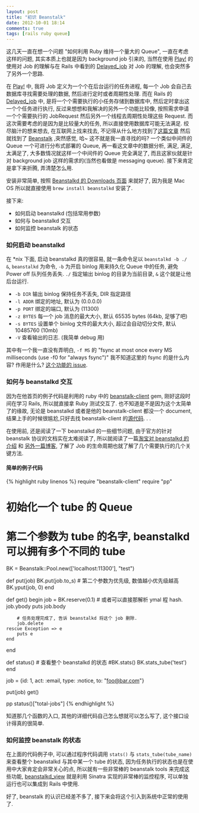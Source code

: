 ```yaml
---
layout: post
title: "初识 Beanstalk"
date: 2012-10-01 18:14
comments: true
tags: [rails ruby queue]
---
```

这几天一直在想一个问题 "如何利用 Ruby 维持一个量大的 Queue", 一直在考虑这样的问题, 其实本质上也就是因为 background job 引来的, 当然在使用 [Play!][l2] 的使用对 Job 的理解与在 Rails 中看到的 [Delayed_job][l1] 对 Job 的理解, 也会突然多了另外一个思路.

在 [Play!][l2] 中, 我将 Job 定义为一个个在后台运行的任务进程, 每一个 Job 会自己去数据库寻找需要处理的数据, 然后进行定时或者周期性处理. 而在 Rails 的 [Delayed_job][l1] 中, 是将一个个需要执行的小任务存储到数据库中, 然后定时拿出这一个个任务进行执行, 反过来想想和我解决的另外一个功能比较像, 按照需求申请一个个需要执行的 JobRequest 然后另外一个线程去周期性处理这些 Request. 而这次需要考虑的是因为是比较量大的任务, 所以直接使用数据库可能无法满足. 绞尽脑汁的想来想去, 在互联网上找来找去, 不记得从什么地方找到了[这篇文章](http://adam.heroku.com/past/2010/4/24/beanstalk_a_simple_and_fast_queueing_backend/) 然后就找到了 [Beanstalk][l3] ,突然感觉, 哈~ 这不就是我一直寻找的吗? 一个类似中间件的 Queue 一个可进行分布式部署的 Queue, 再一看这文章中的数据分析, 满足, 满足, 太满足了, 大多数情况就这样一个中间件的 Queue 完全满足了, 而且这家伙就是针对 background job 这样的需求的(当然也看做是 messaging queue). 接下来肯定是拿下来折腾, 弄清楚怎么用.

安装非常简单, 按照 [Beanstalkd 的 Downloads 页面](http://kr.github.com/beanstalkd/download.html) 来就好了, 因为我是 Mac OS 所以就直接使用 `brew install beanstalkd` 安装了.

接下来:

* 如何启动 beanstalkd (包括常用参数)
* 如何与 beanstalkd 交互
* 如何监控 beanstalk 的状态

### 如何启动 beanstalkd
在 *nix 下面, 启动 beanstalkd 真的很容易, 就一条命令足以 `beanstalkd -b ./ &`, `beanstalkd` 为命令, `-b` 为开启 binlog 用来持久化 Queue 中的任务, 避免 Power off 队列任务丢失. `./` 指定输出 binlog 的目录为当前目录, `&` 这个就是让他后台运行.

* `-b DIR` 输出 binlog 保持任务不丢失, DIR 指定路径
* `-l ADDR` 绑定的地址, 默认为 (0.0.0.0)
* `-p PORT` 绑定的端口, 默认为 (11300)
* `-z BYTES` 每一个 job 消息的最大大小, 默认 65535 bytes (64kb, 足够了吧)
* `-s BYTES` 设置单个 binlog 文件的最大大小, 超过会自动切分文件, 默认 10485760 (10mb)
* `-V` 查看输出的日志. (我简单 debug 用)

其中有一个我一直没有弄明白, `-f MS` 的 "fsync at most once every MS milliseconds (use -f0 for "always fsync")" 我不知道这里的 fsync 的是什么内容? 作用是什么? [这个功能的 issue](https://github.com/kr/beanstalkd/issues/16).

### 如何与 beanstalkd 交互
因为在他首页的例子代码是利用的 ruby 中的 [beanstalk-client][l4] gem, 刚好这段时间在学习 Rails, 所以就直接拿 Ruby 测试交互了. 也不知道是不是因为这个太简单了的缘故, 无论是 beanstalkd 或者是他的 beanstalk-client 都没一个 document, 结果上手的时候很尴尬,只好去找 beanstalk-client 的[源代码](https://github.com/kr/beanstalk-client-ruby/blob/master/lib/beanstalk-client/connection.rb). . . 

在使用前, 还是阅读了一下 beanstalkd 的一些细节问题, 由于官方的针对 beanstalk 协议的文档实在太难阅读了, 所以就阅读了一篇[淘宝对 beanstalkd 的介绍](http://rdc.taobao.com/blog/cs/?p=1201) 和 [另外一篇博客](http://devpoga.wordpress.com/2010/10/16/beanstalkd_background_job/), 了解了 Job 的生命周期也就了解了几个需要执行的几个关键方法.

#### 简单的例子代码
{% highlight ruby linenos %}
require "beanstalk-client"
require "pp"

# 初始化一个 tube 的 Queue
# 第二个参数为 tube 的名字, beanstalkd 可以拥有多个不同的 tube
BK = Beanstalk::Pool.new(['localhost:11300'], "test")

def put(job)
	BK.put(job.to_s)
	# 第二个参数为优先级, 数值越小优先级越高
	BK.yput(job, 0)
end

def get()
	begin
		job = BK.reserve(0.1)
		# 或者可以直接那解析 ymal 程 hash. job.ybody
		puts job.body

		# 任务处理完成了, 告诉 beanstalkd 将这个 job 删除.
		job.delete
	rescue Exception => e
		puts e
	end
end

def status()
	# 查看整个 beanstalkd 的状态
	#BK.stats()
	BK.stats_tube('test')
end

job = {id: 1, act: :email, type: :notice, to: "foo@bar.com"}

put(job)
get()

pp status()["total-jobs"]
{% endhighlight %}

知道那几个函数的入口, 其他的详细代码自己怎么想就可以怎么写了, 这个接口设计得真的很简单.



### 如何监控 beanstalk 的状态
在上面的代码例子中, 可以通过程序代码调用 `stats()` 与 `stats_tube(tube_name)` 来查看整个 beanstalkd 与其中某一个 tube 的状态, 因为任务执行的状态也是在使用中大家肯定会非常关心的点, 所以就有一些非常棒的 beanstalk tools 来完成这些功能, [beanstalkd_view](https://github.com/denniskuczynski/beanstalkd_view) 就是利用 Sinatra 实现的非常棒的监控程序, 可以单独运行也可以集成到 Rails 中使用.


好了, beanstalk 的认识已经差不多了, 接下来会将这个引入到系统中正常的使用了.


[l1]: https://github.com/collectiveidea/delayed_job "Delayed_job"
[l2]: http://www.playframework.org "Play!"
[l3]: http://kr.github.com/beanstalkd/ "Beanstalk"
[l4]: https://github.com/kr/beanstalk-client-ruby "beanstalk-client"